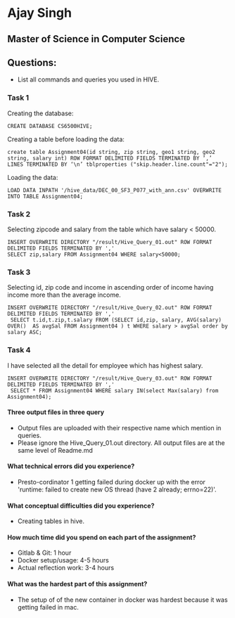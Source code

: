 # Ajay Singh
## Master of Science in Computer Science

## Questions:  
- List all commands and queries you used in HIVE.
  
### Task 1 
Creating the database:
```
CREATE DATABASE CS6500HIVE;
```  
Creating a table before loading the data:
```
create table Assignment04(id string, zip string, geo1 string, geo2 string, salary int) ROW FORMAT DELIMITED FIELDS TERMINATED BY ‘,’ LINES TERMINATED BY ‘\n’ tblproperties ("skip.header.line.count"="2");

```  
Loading the data:
```
LOAD DATA INPATH '/hive_data/DEC_00_SF3_P077_with_ann.csv' OVERWRITE INTO TABLE Assignment04;
``` 
### Task 2
Selecting zipcode and salary from the table which have salary < 50000.
```
INSERT OVERWRITE DIRECTORY "/result/Hive_Query_01.out" ROW FORMAT DELIMITED FIELDS TERMINATED BY ','  
SELECT zip,salary FROM Assignment04 WHERE salary<50000;
```
### Task 3

Selecting id, zip code and income in ascending order of income having income more than the average income.
```
INSERT OVERWRITE DIRECTORY "/result/Hive_Query_02.out" ROW FORMAT DELIMITED FIELDS TERMINATED BY ',' 
 SELECT t.id,t.zip,t.salary FROM (SELECT id,zip, salary, AVG(salary) OVER()  AS avgSal FROM Assignment04 ) t WHERE salary > avgSal order by salary ASC;

```  
  
### Task 4

I have selected all the detail for employee which has highest salary.
```
INSERT OVERWRITE DIRECTORY "/result/Hive_Query_03.out" ROW FORMAT DELIMITED FIELDS TERMINATED BY ',' 
 SELECT * FROM Assignment04 WHERE salary IN(select Max(salary) from Assignment04);

```   
#### Three output files in three query
- Output files are uploaded with their respective name which mention in queries.
- Please ignore the Hive_Query_01.out directory. All output files are at the same level of Readme.md

#### What technical errors did you experience?
- Presto-cordinator 1 getting failed during docker up with the error 'runtime: failed to create new OS thread (have 2 already; errno=22)'.

#### What conceptual difficulties did you experience?
- Creating tables in hive. 

#### How much time did you spend on each part of the assignment?
 - Gitlab & Git: 1 hour
 - Docker setup/usage: 4-5 hours
 - Actual reflection work: 3-4 hours

#### What was the hardest part of this assignment?
- The setup of of the new container in docker was hardest because it was getting failed in mac.
